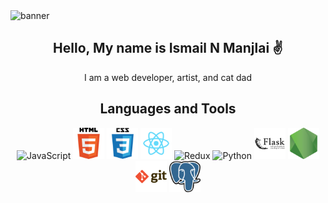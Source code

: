 <img src="https://i.imgur.com/BJfOtGk.jpg" alt="banner">
<h2 align="center">Hello, My name is Ismail N Manjlai ✌</h2>
<p align="center">I am a web developer, artist, and cat dad</p>

<h2 align="center">Languages and Tools</h2>
<div align="center">
<img src="https://camo.githubusercontent.com/5fe4cac517e1ff790e137ffb3624e0985d11fbbd0998d3a571f3e593e8e29404/68747470733a2f2f63646e2e6a7364656c6976722e6e65742f6e706d2f4070726f6772616d6d696e672d6c616e6775616765732d6c6f676f732f6a61766173637269707440302e302e302f6a6176617363726970745f323536783235362e706e67" alt="JavaScript" width="50px">
<img src="https://raw.githubusercontent.com/github/explore/80688e429a7d4ef2fca1e82350fe8e3517d3494d/topics/html/html.png" alt="HTML" width="50px">
<img src="https://raw.githubusercontent.com/github/explore/80688e429a7d4ef2fca1e82350fe8e3517d3494d/topics/css/css.png" alt="CSS" width="50px">
<img src="https://raw.githubusercontent.com/github/explore/80688e429a7d4ef2fca1e82350fe8e3517d3494d/topics/react/react.png" alt="React" width="50px">
<img src="https://raw.githubusercontent.com/reduxjs/redux/master/logo/logo.png" alt="Redux" width="50px">
<img src="https://camo.githubusercontent.com/64b1f535115add5713c419514a1bb8e76aeafbc2e9b6b91c00ddfd697713bbb0/68747470733a2f2f63646e2e6a7364656c6976722e6e65742f6e706d2f4070726f6772616d6d696e672d6c616e6775616765732d6c6f676f732f707974686f6e40302e302e302f707974686f6e5f323536783235362e706e67" alt="Python" width="50px">
<img src="https://raw.githubusercontent.com/github/explore/80688e429a7d4ef2fca1e82350fe8e3517d3494d/topics/flask/flask.png" alt="Flask" width="50px">
<img src="https://raw.githubusercontent.com/github/explore/80688e429a7d4ef2fca1e82350fe8e3517d3494d/topics/nodejs/nodejs.png" alt="Node.js" width="50px">
<img src="https://raw.githubusercontent.com/github/explore/80688e429a7d4ef2fca1e82350fe8e3517d3494d/topics/git/git.png" alt="Git" width="50px">
<img src="https://raw.githubusercontent.com/github/explore/80688e429a7d4ef2fca1e82350fe8e3517d3494d/topics/postgresql/postgresql.png" alt="PostgreSQL" width="50px">
</div>

